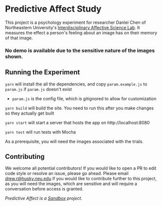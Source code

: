 # Predictive Affect Study

This project is a psychology experiment for researcher Danlei Chen of Northeastern University's [Interdisciplinary Affective Science Lab](https://www.affective-science.org/). 
It measures the effect a person's feeling about an image has on their memory of that image.

### No demo is available due to the sensitive nature of the images shown.

## Running the Experiment

`yarn` will install the all the dependencies, and copy `param.example.js` to `param.js` if `param.js` doesn't exist
- `param.js` is the config file, which is gitignored to allow for customization

`yarn build` will build the site. You need to run this after you make changes so they actually get built

`yarn start` will start a server that hosts the app on http://localhost:8080

`yarn test` will run tests with Mocha

As a prerequisite, you will need the images associated with the trials.

## Contributing
We welcome all potential contributors!
If you would like to open a PR to edit code style or resolve an issue, please go ahead.
Please email drew.r@husky.neu.edu if you would like to contribute further to this project, as you will need the images, which are sensitive and will require a conversation before access is granted.


_Predictive Affect is a [Sandbox](https://sandboxneu.com) project._
